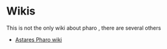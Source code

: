 
# Wikis 
This is not the only wiki about pharo , there are several others

- [Astares Pharo wiki](http://wiki.astares.com/pharo)

